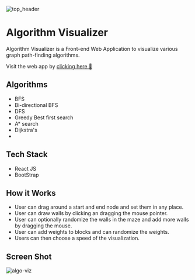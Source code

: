![top_header](https://user-images.githubusercontent.com/54474853/132137700-29d70274-f36f-495b-8335-1f1f55a3f7c8.PNG)

# Algorithm Visualizer

Algorithm Visualizer is a Front-end Web Application to visualize various graph path-finding algorithms.

Visit the web app by [clicking here 🚀](https://algo-visualizer-vvit.netlify.app/)

## Algorithms 
* BFS
* Bi-directional BFS
* DFS
* Greedy Best first search
* A* search
* Dijkstra's
* 
## Tech Stack
* React JS
* BootStrap

## How it Works
* User can drag around a start and end node and set them in any place.
* User can draw walls by clicking an dragging the mouse pointer.
* User can optionally randomize the walls in the maze and add more walls by dragging the mouse.
* User can add weights to blocks and can randomize the weights.
* Users can then choose a speed of the visualization.

## Screen Shot

![algo-viz](https://user-images.githubusercontent.com/54474853/132138866-1718c61c-364d-4f64-9ce0-d0f3ae1ee692.PNG)

